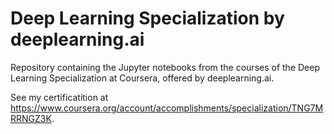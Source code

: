 # Deep Learning Specialization by deeplearning.ai

Repository containing the Jupyter notebooks from the courses of the Deep Learning Specialization at Coursera, offered by deeplearning.ai. 

See my certificatition at https://www.coursera.org/account/accomplishments/specialization/TNG7MRRNGZ3K. 
